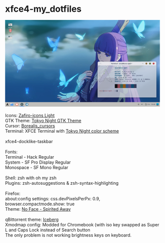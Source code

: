 # xfce4-my_dotfiles
<img src="screenshot.png" width="550" height="" > <br> <br>
Icons: <a href="https://github.com/zayronxio/Zafiro-icons">Zafiro-icons Light</a> <br>
GTK Theme: <a href="https://github.com/Fausto-Korpsvart/Tokyo-Night-GTK-Theme">Tokyo Night GTK Theme</a>  <br> 
Cursor: <a href="https://github.com/alvatip/Borealis-cursors">Borealis_cursors</a>  <br>
Terminal: XFCE Terminal with <a href="https://github.com/HexyHack/tokyo-night-xfce-terminal">Tokyo Night color scheme</a> <br> <br>
xfce4-docklike-taskbar <br> <br>
Fonts: <br>
Terminal - Hack Regular <br>
System - SF Pro Display Regular <br>
Monospace - SF Mono Regular <br> <br>
Shell:
zsh with oh my zsh<br>
Plugins: zsh-autosuggestions & zsh-syntax-highlighting 
<br> <br>
Firefox: <br>
about:config settings: css.devPixelsPerPx: 0.9, browser.compactmode.show: true <br>
Theme: <a href="https://addons.mozilla.org/en-US/firefox/addon/no-face-spirited-away/">No Face - Spirited Away</a> <br> <br>
qBittorrent theme: <a href="https://github.com/maboroshin/qBittorrentDarktheme">Iceberg</a> <br>
Xmodmap config: Modded for Chromebook (with iso key swapped as Super L and Caps Lock instead of Search button<br>
The only problem is not working brightness keys on keyboard.


